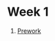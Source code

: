 # Week 1


1. [Prework](https://github.com/ECC-Laboratoria/RockPaperScissors/tree/master/Week1/Prework)
